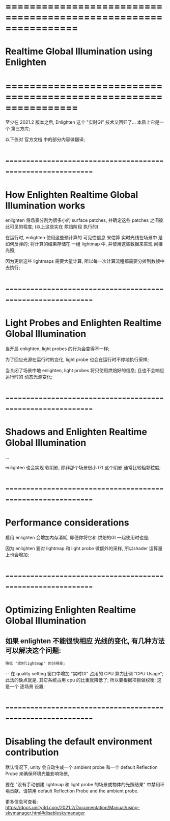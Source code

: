 # ================================================================ #
#    Realtime Global Illumination using Enlighten
# ================================================================ #

至少在 2021.2 版本之后, Enlighten 这个 "实时GI" 技术又回归了...
本质上它是一个 第三方库;

以下仅对 官方文档 中的部分内容做翻译;


# ----------------------------------------------------------- #
#   How Enlighten Realtime Global Illumination works
enlighten 将场景分割为很多小的 surface patches, 并确定这些 patches 之间彼此可见的程度;
(以上这些实在 烘焙阶段 执行的)

在运行时, enlighten 使用这些预计算的 可见性信息 来估算 实时光线在场景中 是如何反弹的; 将计算的结果存储在 一组 lightmap 中, 并使用这些数据来实现 间接光照;

因为更新这些 lightmaps 需要大量计算, 所以每一次计算流程都需要分摊到数帧中去执行; 


# ----------------------------------------------------------- #
#   Light Probes and Enlighten Realtime Global Illumination
当开启 enlighten, light probes 的行为会变得不一样;

为了回应光源在运行时的变化, light probe 也会在运行时不停地执行采样;

当关闭了场景中地 enlighten, light probes 将只使用烘焙好的信息;
且也不会响应 运行时的 动态光源变化;


# ----------------------------------------------------------- #
#   Shadows and Enlighten Realtime Global Illumination
...

enlighten 也会实现 软阴影, 除非那个场景很小 (?)
这个阴影 通常比较粗颗粒度;


# ----------------------------------------------------------- #
#   Performance considerations
启用 enlighten 会增加内存消耗, 即便你将它和 烘焙的GI 一起使用时也是;

因为 enlighten 要对 lightmap 和 light probe 做额外的采样, 所以shader 运算量上也会增加;


# ----------------------------------------------------------- #
#   Optimizing Enlighten Realtime Global Illumination
如果 enlighten 不能很快相应 光线的变化, 有几种方法可以解决这个问题:
--
    降低 "实时lightmap" 的分辨率;
--
    在 quality setting 窗口中增加 "实时GI" 占用的 CPU 算力比例
    "CPU Usage";
    此法的缺点就是, 其它系统占用 cpu 的比重就降低了; 所以要根据项目做权衡; 
    这是一个 逐场景 设置;

# ----------------------------------------------------------- #
#   Disabling the default environment contribution
默认情况下, unity 会自动生成一个 ambient probe 和一个 default Reflection Probe 来确保环境光能影响场景, 

要在 "没有手动创建 lightmap 和 light probe 的场景或物体的光照结果" 中禁用环境贡献，请禁用 default Reflection Probe
 and the ambient probe.

 更多信息可查看: 
 https://docs.unity3d.com/2021.2/Documentation/Manual/using-skymanager.html#disableskymanager 









































































